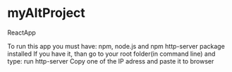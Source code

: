 # myAltProject
ReactApp

To run this app you must have: npm, node.js and npm http-server package installed
If you have it, than go to your root folder(in command line) and type: run http-server
Copy one of the IP adress and paste it to browser
